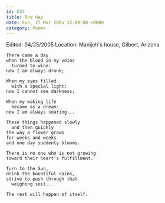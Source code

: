 ```yaml
---
id: 534
title: One day
date: Sun, 27 Mar 2005 12:00:00 +0000
category: Poems
---
```


Edited: 04/25/2005
Location: Manijeh's house, Gilbert, Arizona

    There came a day  
    when the blood in my veins  
      turned to wine:  
    now I am always drunk;

    When my eyes filled  
      with a special light:  
    now I cannot see darkness;

    When my waking life  
      became as a dream:  
    now I am always soaring...

    These things happened slowly  
      and then quickly  
    the way a flower grows  
    for weeks and weeks  
    and one day suddenly blooms.

    There is no one who is not growing  
    toward their heart's fulfillment.

    Turn to the Sun,  
    drink the bountiful rains,  
    strive to push through that  
      weighing soil...

    The rest will happen of itself.


